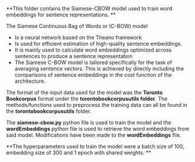 **This folder contains the Siamese-CBOW model used to train word embeddings for sentence representations. **

The Siamese Continuous Bag of Words or (C-BOW) model
- Is a neural network based on the Theano framework 
- Is used for efficient estimation of high-quality sentence embeddings.
- It is mainly used to calculate word embeddings optimized across sentences to produce a sentence representation 
- The Siamese C-BOW model is tailored specifically for the task of averaging sentence vectors. This is achieved by directly including the comparisons of sentence embeddings in the cost function of the architecture. 

The format of the input data used for the model was the **Toronto Bookcorpus** format under the **torontobookcorpusutils folder**. The methods/functions used to preprocess the training data can all be found in the **torontobookcorpusutils** folder. 

The **siamese-cbow.py** python file is used to train the model and the **wordEmbeddings** python file is used to retrieve the word embeddings from said model. Modifications have been made to the **wordEmbeddings** file. 

**The hyperparameters used to train the model were a batch size of 100, embedding size of 300 and 1 epoch with shared weights. **
